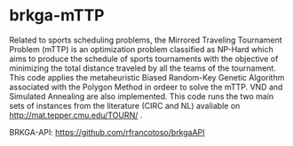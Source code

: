 # brkga-mTTP
Related to sports scheduling problems, the Mirrored Traveling Tournament Problem
(mTTP) is an optimization problem classified as NP-Hard which aims to produce the schedule of
sports tournaments with the objective of minimizing the total distance traveled by all the teams
of the tournament. This code applies the metaheuristic Biased
Random-Key Genetic Algorithm associated with the Polygon Method in ordeer to solve the mTTP. VND and Simulated Annealing are also implemented.
This code runs the two main sets of instances from the literature (CIRC and NL) avaliable on http://mat.tepper.cmu.edu/TOURN/ .

BRKGA-API: https://github.com/rfrancotoso/brkgaAPI 
